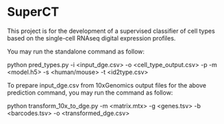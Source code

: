 # SuperCT
This project is for the development of a supervised classifier of cell types based on the single-cell RNAseq digital expression profiles.

You may run the standalone command as follow:

python pred_types.py -i <input_dge.csv> -o <cell_type_output.csv> -p -m <model.h5> -s <human/mouse> -t <id2type.csv>

To prepare input_dge.csv from 10xGenomics output files for the above prediction command, you may run the command as follow:

 python transform_10x_to_dge.py -m <matrix.mtx> -g <genes.tsv> -b <barcodes.tsv> -o <transformed_dge.csv>
